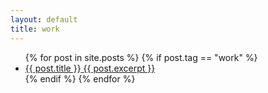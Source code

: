 ```yaml
---
layout: default
title: work
---
```

<ul class="posts">
{% for post in site.posts %}
  {% if post.tag == "work" %}
  <li data-post="scroll-in-view" class="post">
    <a href="{{ post.url }}">
      <span class="b m0">{{ post.title }}</span>
      <!-- <span class="meta h4 b">{{ post.date | date: "%A %-d %B %Y" }}</span> -->
      {{ post.excerpt }}
    </a>
  </li>
  {% endif %}
{% endfor %}
</ul>